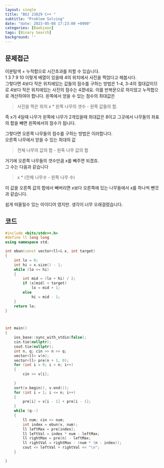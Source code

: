 ```yaml
---
layout: single
title: "BOJ 23829 C++ "
subtitle: "Problem Solving"
date: "date: 2023-05-08 17:23:00 +0900"
categories: [Baekjoon]
tags: [Binary Search]
background: ''
---
```

## 문제접근
이분탐색 + 누적합으로 시간초과를 피할 수 있습니다.  
1 3 7 9 10 이렇게 배열이 있을때 4의 위치에서 사진을 찍었다고 해봅시다.  
그렇다면 4보다 작은 위치에있는 값들의 점수를 구하는 방법은 1-4, 3-4의 절대값이므로 4보다 작은 위치에있는 사진의 점수는 4겠네요. 이를 반복문으로 하지않고 누적합으로 게산하여야 합니다.
왼쪽에서 얻을 수 있는 점수의 최대값은 
> 사진을 찍은 위치 x * 왼쪽 나무의 갯수 - 왼쪽 값들의 합.

즉 x가 4일때 나무가 왼쪽에 나무가 2개있을때 최대값은 8이고 그곳에서 나무들의 좌표의 합을 빼면 왼쪽에서의 점수가 됩니다.

그렇다면 오른쪽 나무들의 점수를 구하는 방법은 이러합니다.  
오른쪽 나무에서 얻을 수 있는 최대의 값
> 전체 나무의 값의 합 - 왼족 나무 값의 합
> 
거기에 오른쪽 나무들의 갯수만큼 x를 빼주면 되겠죠.  
그 수는 다음과 같습니다
>x * (전체 나무수 - 왼쪽 나무 수)

이 값을 오른쪽 값의 합에서 빼버리면 x보다 오른쪽에 있는 나무들에서 x를 하나씩 뺀것과 같습니다.

쉽게 떠올릴수 있는 아이디어 였지만. 생각이 너무 오래걸렸습니다.

## 코드 
```c++
#include <bits/stdc++.h> 
#define ll long long
using namespace std;

int ebun(const vector<ll>& x, int target)
{
	int lo = 0;
	int hi = x.size() - 1;
	while (lo <= hi)
	{
		int mid = (lo + hi) / 2;
		if (x[mid] < target)
			lo = mid + 1;
		else
			hi = mid - 1;
	}
	return lo;
}



int main()
{
	ios_base::sync_with_stdio(false);
	cin.tie(nullptr);
	cout.tie(nullptr);
	int n, q; cin >> n >> q;
	vector<ll> v(n);
	vector<ll> pre(n + 1, 0);
	for (int i = 0; i < n; i++)
	{
		cin >> v[i];
		
	}
	sort(v.begin(), v.end());
	for (int i = 1; i <= n; i++)
	{
		pre[i] = v[i - 1] + pre[i - 1];
	}
	while (q--)
	{
		ll num; cin >> num;
		int index = ebun(v, num);
		ll leftMax = pre[index];
		ll leftVal = index * num - leftMax;
		ll rightMax = pre[n] - leftMax;
		ll rightVal = rightMax - (num * (n - index));
		cout << leftVal + rightVal << "\n";
	}

}
```
 